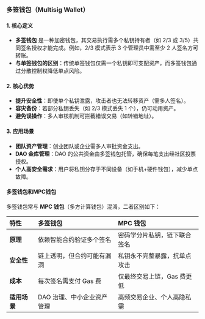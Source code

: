 ### 多签钱包（Multisig Wallet）

#### 1. **核心定义**

- **多签钱包** 是一种加密钱包，其交易执行需多个私钥持有者（如 2/3 或 3/5）共同签名授权才能完成。例如，2/3 模式表示 3 个管理员中需至少 2 人签名方可转账。
- **与单签钱包的区别**：传统单签钱包仅需一个私钥即可支配资产，而多签钱包通过分散控制权降低单点风险。



#### 2. **核心优势**

- **提升安全性**：即使单个私钥泄露，攻击者也无法转移资产（需多人签名）。
- **容灾备份**：若部分私钥丢失（如 2/3 模式丢失 1 个），仍可动用资产。
- **避免误操作**：多人审核机制可拦截错误交易（如转错地址）。



#### 3. **应用场景**

- **团队资产管理**：创业团队或企业需多人审批资金支出。
- **DAO 金库管理**：DAO 的公共资金由多签钱包托管，确保每笔支出经社区投票授权。
- **个人高安全需求**：用户将私钥分存于不同设备（如手机+硬件钱包），减少单点故障。





#### 多签钱包和MPC钱包

多签钱包常与 **MPC 钱包**（多方计算钱包）混淆，二者区别如下：

| **特性**     | 多签钱包                   | MPC 钱包                     |
| :----------- | :------------------------- | :--------------------------- |
| **原理**     | 依赖智能合约验证多个签名   | 密码学分片私钥，链下联合签名 |
| **安全性**   | 链上透明，但合约可能有漏洞 | 私钥永不完整暴露，抗单点攻击 |
| **成本**     | 每次签名需支付 Gas 费      | 仅最终交易上链，Gas 费更低   |
| **适用场景** | DAO 治理、中小企业资产管理 | 高频交易企业、个人高隐私需   |